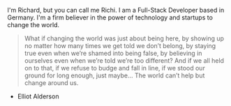 I'm Richard, but you can call me Richi. I am a Full-Stack Developer based in Germany. I'm a firm believer in the power of technology and startups to change the world.

> What if changing the world was just about being here, by showing up no matter how many times we get told we don’t belong, by staying true even when we’re shamed into being false, by believing in ourselves even when we’re told we’re too different? And if we all held on to that, if we refuse to budge and fall in line, if we stood our ground for long enough, just maybe… The world can’t help but change around us.

- Elliot Alderson
